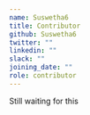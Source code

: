 ```yaml
---
name: Suswetha6
title: Contributor
github: Suswetha6
twitter: ""
linkedin: ""
slack: ""
joining_date: ""
role: contributor
---
```


Still waiting for this
